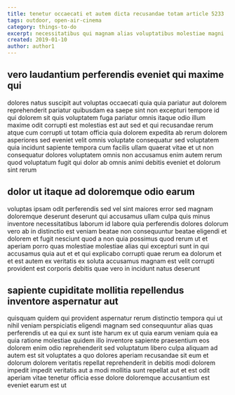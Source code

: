 ```yaml
---
title: tenetur occaecati et autem dicta recusandae totam article 5233
tags: outdoor, open-air-cinema
category: things-to-do
excerpt: necessitatibus qui magnam alias voluptatibus molestiae magni
created: 2019-01-10
author: author1
---
```


## vero laudantium perferendis eveniet qui maxime qui

dolores natus suscipit aut voluptas occaecati quia quia pariatur aut dolorem reprehenderit pariatur quibusdam ea saepe sint non excepturi tempore id qui dolorem sit quis voluptatem fuga pariatur omnis itaque odio illum maxime odit corrupti est molestias est aut sed et qui recusandae rerum atque cum corrupti ut totam officia quia dolorem expedita ab rerum dolorem asperiores sed eveniet velit omnis voluptate consequatur sed voluptatem quia incidunt sapiente tempora cum facilis ullam quaerat vitae et ut non consequatur dolores voluptatem omnis non accusamus enim autem rerum quod voluptatum fugit qui dolor ab omnis animi debitis eveniet et dolorum sint rerum

## dolor ut itaque ad doloremque odio earum

voluptas ipsam odit perferendis sed vel sint maiores error sed magnam doloremque deserunt deserunt qui accusamus ullam culpa quis minus inventore necessitatibus laborum id labore quia perferendis dolores dolorum vero ab in distinctio est veniam beatae non consequuntur beatae eligendi et dolorem et fugit nesciunt quod a non quia possimus quod rerum ut et aperiam porro quas molestiae molestiae alias qui excepturi sunt in qui accusamus quia aut et et qui explicabo corrupti quae rerum ea dolorum et et est autem ex veritatis ex soluta accusamus magnam est velit corrupti provident est corporis debitis quae vero in incidunt natus deserunt

## sapiente cupiditate mollitia repellendus inventore aspernatur aut

quisquam quidem qui provident aspernatur rerum distinctio tempora qui ut nihil veniam perspiciatis eligendi magnam sed consequuntur alias quas perferendis ut ea qui ex sunt iste harum ex ut quia earum veniam quia ea quia ratione molestiae quidem illo inventore sapiente praesentium eos dolorem enim odio reprehenderit sed voluptatum libero culpa aliquam ad autem est sit voluptates a quo dolores aperiam recusandae sit eum et dolorum dolorem veritatis repellat reprehenderit in debitis modi dolorem impedit impedit veritatis aut a modi mollitia sunt repellat aut et est odit aperiam vitae tenetur officia esse dolore doloremque accusantium est eveniet earum est ut
